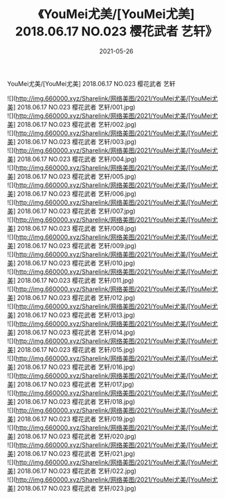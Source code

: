 ﻿---
layout: post
title:  《YouMei尤美/[YouMei尤美] 2018.06.17 NO.023 樱花武者 艺轩》
date:   2021-05-26
img: http://img.660000.xyz/Sharelink/网络美图/2021/YouMei尤美/[YouMei尤美] 2018.06.17 NO.023 樱花武者 艺轩/000.jpg
categories: [美女, 清纯, 唯美]
---

YouMei尤美/[YouMei尤美] 2018.06.17 NO.023 樱花武者 艺轩

 ![](http://img.660000.xyz/Sharelink/网络美图/2021/YouMei尤美/[YouMei尤美] 2018.06.17 NO.023 樱花武者 艺轩/001.jpg) <br>![](http://img.660000.xyz/Sharelink/网络美图/2021/YouMei尤美/[YouMei尤美] 2018.06.17 NO.023 樱花武者 艺轩/002.jpg) <br>![](http://img.660000.xyz/Sharelink/网络美图/2021/YouMei尤美/[YouMei尤美] 2018.06.17 NO.023 樱花武者 艺轩/003.jpg) <br>![](http://img.660000.xyz/Sharelink/网络美图/2021/YouMei尤美/[YouMei尤美] 2018.06.17 NO.023 樱花武者 艺轩/004.jpg) <br>![](http://img.660000.xyz/Sharelink/网络美图/2021/YouMei尤美/[YouMei尤美] 2018.06.17 NO.023 樱花武者 艺轩/005.jpg) <br>![](http://img.660000.xyz/Sharelink/网络美图/2021/YouMei尤美/[YouMei尤美] 2018.06.17 NO.023 樱花武者 艺轩/006.jpg) <br>![](http://img.660000.xyz/Sharelink/网络美图/2021/YouMei尤美/[YouMei尤美] 2018.06.17 NO.023 樱花武者 艺轩/007.jpg) <br>![](http://img.660000.xyz/Sharelink/网络美图/2021/YouMei尤美/[YouMei尤美] 2018.06.17 NO.023 樱花武者 艺轩/008.jpg) <br>![](http://img.660000.xyz/Sharelink/网络美图/2021/YouMei尤美/[YouMei尤美] 2018.06.17 NO.023 樱花武者 艺轩/009.jpg) <br>![](http://img.660000.xyz/Sharelink/网络美图/2021/YouMei尤美/[YouMei尤美] 2018.06.17 NO.023 樱花武者 艺轩/010.jpg) <br>![](http://img.660000.xyz/Sharelink/网络美图/2021/YouMei尤美/[YouMei尤美] 2018.06.17 NO.023 樱花武者 艺轩/011.jpg) <br>![](http://img.660000.xyz/Sharelink/网络美图/2021/YouMei尤美/[YouMei尤美] 2018.06.17 NO.023 樱花武者 艺轩/012.jpg) <br>![](http://img.660000.xyz/Sharelink/网络美图/2021/YouMei尤美/[YouMei尤美] 2018.06.17 NO.023 樱花武者 艺轩/013.jpg) <br>![](http://img.660000.xyz/Sharelink/网络美图/2021/YouMei尤美/[YouMei尤美] 2018.06.17 NO.023 樱花武者 艺轩/014.jpg) <br>![](http://img.660000.xyz/Sharelink/网络美图/2021/YouMei尤美/[YouMei尤美] 2018.06.17 NO.023 樱花武者 艺轩/015.jpg) <br>![](http://img.660000.xyz/Sharelink/网络美图/2021/YouMei尤美/[YouMei尤美] 2018.06.17 NO.023 樱花武者 艺轩/016.jpg) <br>![](http://img.660000.xyz/Sharelink/网络美图/2021/YouMei尤美/[YouMei尤美] 2018.06.17 NO.023 樱花武者 艺轩/017.jpg) <br>![](http://img.660000.xyz/Sharelink/网络美图/2021/YouMei尤美/[YouMei尤美] 2018.06.17 NO.023 樱花武者 艺轩/018.jpg) <br>![](http://img.660000.xyz/Sharelink/网络美图/2021/YouMei尤美/[YouMei尤美] 2018.06.17 NO.023 樱花武者 艺轩/019.jpg) <br>![](http://img.660000.xyz/Sharelink/网络美图/2021/YouMei尤美/[YouMei尤美] 2018.06.17 NO.023 樱花武者 艺轩/020.jpg) <br>![](http://img.660000.xyz/Sharelink/网络美图/2021/YouMei尤美/[YouMei尤美] 2018.06.17 NO.023 樱花武者 艺轩/021.jpg) <br>![](http://img.660000.xyz/Sharelink/网络美图/2021/YouMei尤美/[YouMei尤美] 2018.06.17 NO.023 樱花武者 艺轩/022.jpg) <br>![](http://img.660000.xyz/Sharelink/网络美图/2021/YouMei尤美/[YouMei尤美] 2018.06.17 NO.023 樱花武者 艺轩/023.jpg) <br>